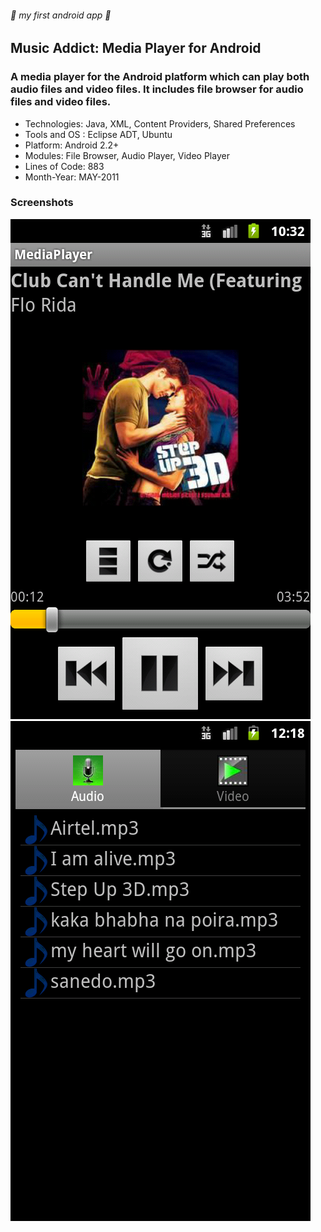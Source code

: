 ###### :rocket: my first android app :rocket:
## Music Addict: Media Player for Android
### A media player for the Android platform which can play both audio files and video files. It includes file browser for audio files and video files.

* Technologies: Java, XML, Content Providers, Shared Preferences
* Tools and OS : Eclipse ADT, Ubuntu
* Platform: Android 2.2+
* Modules: File Browser, Audio Player, Video Player
* Lines of Code: 883
* Month-Year: MAY-2011

### Screenshots

![audio-player](screenshots/audio-player.png)
![file-browser](screenshots/file-browser.png)

